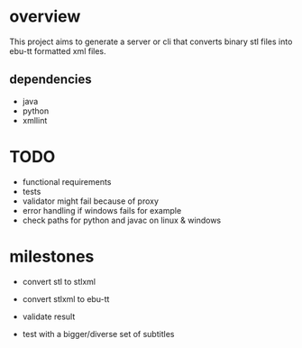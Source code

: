 # overview
This project aims to generate a server or cli that converts binary stl files into ebu-tt formatted xml files.

## dependencies
* java
* python
* xmllint 

# TODO
* functional requirements
* tests
* validator might fail because of proxy
* error handling if windows fails for example
* check paths for python and javac on linux & windows

# milestones
* convert stl to stlxml
     
* convert stlxml to ebu-tt

* validate result

* test with a bigger/diverse set of subtitles

